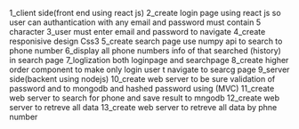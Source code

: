 1_client side(front end using react js)
2_create login page using react js so user can authantication with any email and password must contain 5 character
3_user must enter email and password to navigate 
4_create responisive design Css3
5_create search page use numpy api to search to phone number
6_display all phone numbers info of that searched (history) in search page
7_loglization both loginpage and searchpage
8_create higher order component to make only login user t navigate to searcg page
9_server side(backent using nodejs)
10_create web server to be sure validation of password and to mongodb and hashed password using (MVC)
11_create web server to search for phone and save result to mngodb
12_create web server to retreve all data
13_create web server to retreve all data by phne number
